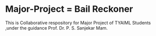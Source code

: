 # Major-Project = Bail Reckoner
This is Collaborative respository for Major Project of TYAIML Students ,under the guidance Prof. Dr. P. S. Sanjekar Mam.

